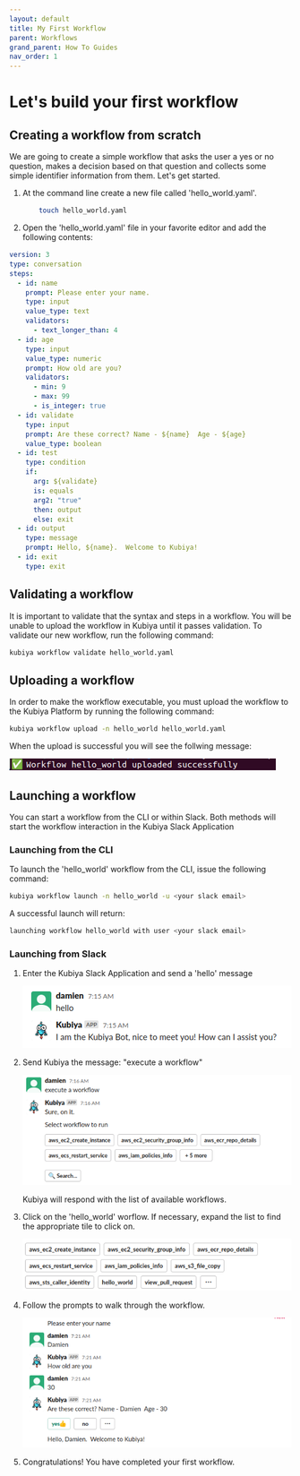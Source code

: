 ```yaml
---
layout: default
title: My First Workflow
parent: Workflows
grand_parent: How To Guides
nav_order: 1
---
```


# Let's build your first workflow

## Creating a workflow from scratch

We are going to create a simple workflow that asks the user a yes or no question, makes a decision based on that question and collects some simple identifier information from them.  Let's get started.

1. At the command line create a new file called 'hello_world.yaml'.

    ```bash
        touch hello_world.yaml
    ```

2. Open the 'hello_world.yaml' file in your favorite editor and add the following contents:

```yaml
version: 3
type: conversation
steps:
  - id: name
    prompt: Please enter your name.
    type: input
    value_type: text
    validators:
      - text_longer_than: 4
  - id: age
    type: input
    value_type: numeric
    prompt: How old are you?
    validators:
      - min: 9
      - max: 99
      - is_integer: true
  - id: validate
    type: input
    prompt: Are these correct? Name - ${name}  Age - ${age}
    value_type: boolean
  - id: test
    type: condition
    if:
      arg: ${validate}
      is: equals
      arg2: "true"
      then: output
      else: exit
  - id: output
    type: message
    prompt: Hello, ${name}.  Welcome to Kubiya!
  - id: exit
    type: exit
```

## Validating a workflow

It is important to validate that the syntax and steps in a workflow.  You will be unable to upload the workflow in Kubiya until it passes validation.  To validate our new workflow, run the following command:

```bash
kubiya workflow validate hello_world.yaml
```

## Uploading a workflow

In order to make the workflow executable, you must upload the workflow to the Kubiya Platform by running the following command:

```bash
kubiya workflow upload -n hello_world hello_world.yaml
```

When the upload is successful you will see the follwing message:

<img src="images/upload-success.png">

## Launching a workflow

You can start a workflow from the CLI or within Slack.  Both methods will start the workflow interaction in the Kubiya Slack Application

### Launching from the CLI

To launch the 'hello_world' workflow from the CLI, issue the following command:

```bash
kubiya workflow launch -n hello_world -u <your slack email>
```

A successful launch will return:

```bash
launching workflow hello_world with user <your slack email>
```

### Launching from Slack

1. Enter the Kubiya Slack Application and send a 'hello' message

    <img src="images/slack-hello.png">

2. Send Kubiya the message: "execute a workflow"

    <img src="images/slack-execute.png">

    Kubiya will respond with the list of available workflows.

3. Click on the 'hello_world' worflow.  If necessary, expand the list to find the appropriate tile to click on.

    <img src="images/hello-tile.png">

4. Follow the prompts to walk through the workflow.

    <img src="images/hello-walk.png">

5. Congratulations!  You have completed your first workflow.
